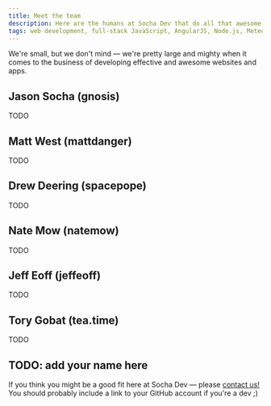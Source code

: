 ```yaml
---
title: Meet the team
description: Here are the humans at Socha Dev that do all that awesome dev work for your team. They are all quite great.
tags: web development, full-stack JavaScript, AngularJS, Node.js, Meteor, PHP, Phalcon, Drupal
---
```


We're small, but we don't mind &mdash; we're pretty large and mighty when it comes to the business of developing effective and awesome websites and apps.

## Jason Socha (gnosis)

TODO

## Matt West (mattdanger)

TODO

## Drew Deering (spacepope)

TODO

## Nate Mow (natemow)

TODO

## Jeff Eoff (jeffeoff)

TODO

## Tory Gobat (tea.time)

TODO

## TODO: add your name here

If you think you might be a good fit here at Socha Dev &mdash; please <a href="/#contact" class="blue">contact us!</a> You should probably include a link to your GitHub account if you're a dev ;)
